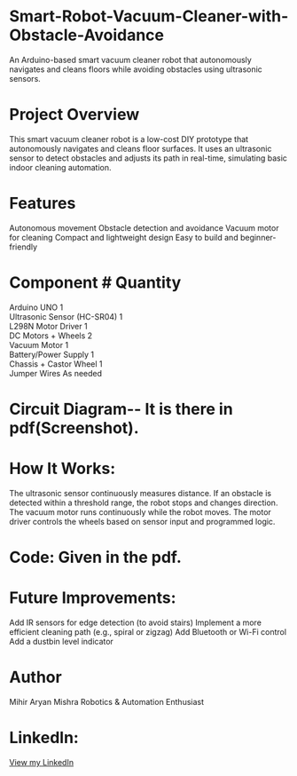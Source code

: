 # Smart-Robot-Vacuum-Cleaner-with-Obstacle-Avoidance
An Arduino-based smart vacuum cleaner robot that autonomously navigates and cleans floors while avoiding obstacles using ultrasonic sensors.    

# Project Overview
This smart vacuum cleaner robot is a low-cost DIY prototype that autonomously navigates and cleans floor surfaces. It uses an ultrasonic sensor to detect obstacles and adjusts its path in real-time, simulating basic indoor cleaning automation.

# Features
Autonomous movement
Obstacle detection and avoidance
Vacuum motor for cleaning
Compact and lightweight design
Easy to build and beginner-friendly    

# Component                    # Quantity 
Arduino UNO                   1          
Ultrasonic Sensor (HC-SR04)   1         
L298N Motor Driver            1         
DC Motors + Wheels            2         
Vacuum Motor                  1         
Battery/Power Supply          1         
Chassis + Castor Wheel        1         
Jumper Wires                  As needed    

# Circuit Diagram-- It is there in pdf(Screenshot). 

# How It Works: 

The ultrasonic sensor continuously measures distance.
If an obstacle is detected within a threshold range, the robot stops and changes direction.
The vacuum motor runs continuously while the robot moves.
The motor driver controls the wheels based on sensor input and programmed logic.    

# Code:  Given in the pdf.    

# Future Improvements: 

Add IR sensors for edge detection (to avoid stairs)
Implement a more efficient cleaning path (e.g., spiral or zigzag)
Add Bluetooth or Wi-Fi control
Add a dustbin level indicator

# Author
Mihir Aryan Mishra
Robotics & Automation Enthusiast 
# Linkedln:  
[View my LinkedIn](https://www.linkedin.com/in/mihiraryan25)

